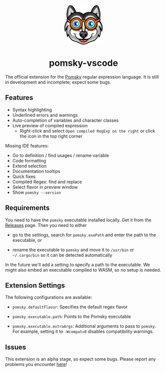 <div align="center">

![Logo](./media/icon.png)

# pomsky-vscode

</div>

The official extension for the [Pomsky](https://pomsky-lang.org) regular expression language. It is
still in development and incomplete; expect some bugs.

## Features

- Syntax highlighting
- Underlined errors and warnings
- Auto-completion of variables and character classes
- Live preview of compiled expression
  - Right-click and select `Open compiled RegExp on the right` or click the icon in the top right
    corner

Missing IDE features:

- Go to definition / find usages / rename variable
- Code formatting
- Extend selection
- Documentation tooltips
- Quick fixes
- Compiled Regex: find and replace
- Select flavor in preview window
- Show `pomsky --version`

## Requirements

You need to have the `pomsky` executable installed locally. Get it from the
[Releases](https://github.com/pomsky-lang/pomsky/releases) page. Then you need to either

- go to the settings, search for `pomsky.exePath` and enter the path to the executable, _or_

- rename the executable to `pomsky` and move it to `/usr/bin` or `~/.cargo/bin` so it can be
  detected automatically

In the future we'll add a setting to specify a path to the executable. We might also embed an
executable compiled to WASM, so no setup is needed.

## Extension Settings

The following configurations are available:

- `pomsky.defaultFlavor`: Specifies the default regex flavor

- `pomsky.executable.path`: Points to the Pomsky executable

- `pomsky.executable.extraArgs`: Additional arguments to pass to `pomsky`. For example, setting it
  to `-Wcompat=0` disables compatibility warnings.

## Issues

This extension is an alpha stage, so expect some bugs. Please report any problems you encounter
[here](https://github.com/pomsky-lang/pomsky-vscode/issues)!
